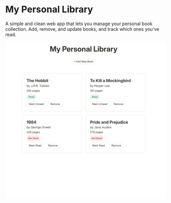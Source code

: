 # My Personal Library

A simple and clean web app that lets you manage your personal book collection. Add, remove, and update books, and track which ones you've read.

![App preview](img/Screenshot%202025-06-27%20232209.png)
